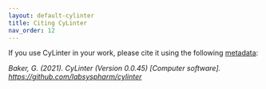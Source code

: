 ```yaml
---
layout: default-cylinter
title: Citing CyLinter
nav_order: 12
---
```


If you use CyLinter in your work, please cite it using the following [metadata](https://github.com/labsyspharm/cylinter/blob/master/CITATION.cff):

*Baker, G. (2021). CyLinter (Version 0.0.45) [Computer software]. https://github.com/labsyspharm/cylinter*
